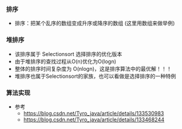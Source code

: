 ### 排序

- 排序：把某个乱序的数组变成升序或降序的数组 (这里用数组来做举例)

### 堆排序

- 该排序属于 Selectionsort 选择排序的优化版本
- 由于堆排序的查找过程从O(n)优化为O(logn)
- 整体的排序时间复杂度为 O(nlogn)，这是排序算法中的最优解！！！
- 堆排序也属于Selectionsort的家族，也可以看做是选择排序的一种特例

### 算法实现

- 参考
  * https://blog.csdn.net/Tyro_java/article/details/133530983
  * https://blog.csdn.net/Tyro_java/article/details/133468244
